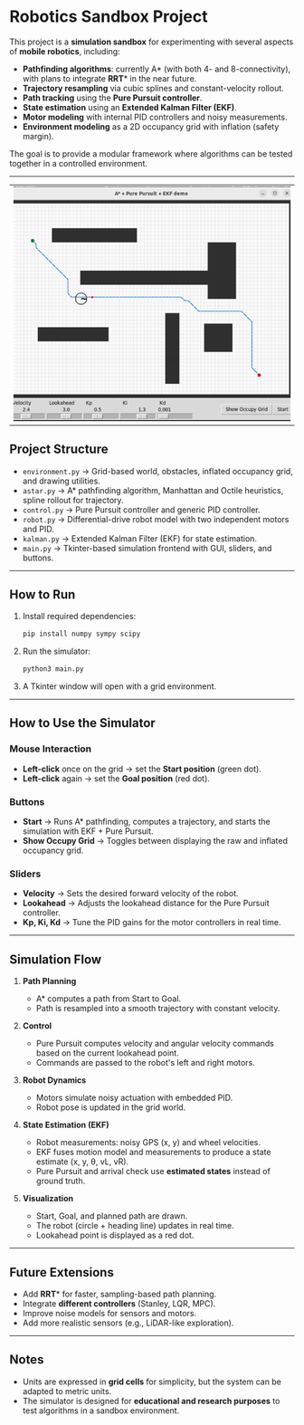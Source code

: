 # Robotics Sandbox Project

This project is a **simulation sandbox** for experimenting with several aspects of **mobile robotics**, including:

* **Pathfinding algorithms**: currently A\* (with both 4- and 8-connectivity), with plans to integrate **RRT**\* in the near future.
* **Trajectory resampling** via cubic splines and constant-velocity rollout.
* **Path tracking** using the **Pure Pursuit controller**.
* **State estimation** using an **Extended Kalman Filter (EKF)**.
* **Motor modeling** with internal PID controllers and noisy measurements.
* **Environment modeling** as a 2D occupancy grid with inflation (safety margin).

The goal is to provide a modular framework where algorithms can be tested together in a controlled environment.

---
| |
|:--:|
|![Simulator screenshot](img/1757842809611.png)|
## Project Structure

* `environment.py` → Grid-based world, obstacles, inflated occupancy grid, and drawing utilities.
* `astar.py` → A\* pathfinding algorithm, Manhattan and Octile heuristics, spline rollout for trajectory.
* `control.py` → Pure Pursuit controller and generic PID controller.
* `robot.py` → Differential-drive robot model with two independent motors and PID.
* `kalman.py` → Extended Kalman Filter (EKF) for state estimation.
* `main.py` → Tkinter-based simulation frontend with GUI, sliders, and buttons.

---

## How to Run

1. Install required dependencies:

   ```bash
   pip install numpy sympy scipy
   ```

2. Run the simulator:

   ```bash
   python3 main.py
   ```

3. A Tkinter window will open with a grid environment.

---

## How to Use the Simulator

### Mouse Interaction

* **Left-click** once on the grid → set the **Start position** (green dot).
* **Left-click** again → set the **Goal position** (red dot).

### Buttons

* **Start** → Runs A\* pathfinding, computes a trajectory, and starts the simulation with EKF + Pure Pursuit.
* **Show Occupy Grid** → Toggles between displaying the raw and inflated occupancy grid.

### Sliders

* **Velocity** → Sets the desired forward velocity of the robot.
* **Lookahead** → Adjusts the lookahead distance for the Pure Pursuit controller.
* **Kp, Ki, Kd** → Tune the PID gains for the motor controllers in real time.

---

## Simulation Flow

1. **Path Planning**

   * A\* computes a path from Start to Goal.
   * Path is resampled into a smooth trajectory with constant velocity.

2. **Control**

   * Pure Pursuit computes velocity and angular velocity commands based on the current lookahead point.
   * Commands are passed to the robot's left and right motors.

3. **Robot Dynamics**

   * Motors simulate noisy actuation with embedded PID.
   * Robot pose is updated in the grid world.

4. **State Estimation (EKF)**

   * Robot measurements: noisy GPS (x, y) and wheel velocities.
   * EKF fuses motion model and measurements to produce a state estimate (x, y, θ, vL, vR).
   * Pure Pursuit and arrival check use **estimated states** instead of ground truth.

5. **Visualization**

   * Start, Goal, and planned path are drawn.
   * The robot (circle + heading line) updates in real time.
   * Lookahead point is displayed as a red dot.

---

## Future Extensions

* Add **RRT**\* for faster, sampling-based path planning.
* Integrate **different controllers** (Stanley, LQR, MPC).
* Improve noise models for sensors and motors.
* Add more realistic sensors (e.g., LiDAR-like exploration).

---

## Notes

* Units are expressed in **grid cells** for simplicity, but the system can be adapted to metric units.
* The simulator is designed for **educational and research purposes** to test algorithms in a sandbox environment.
